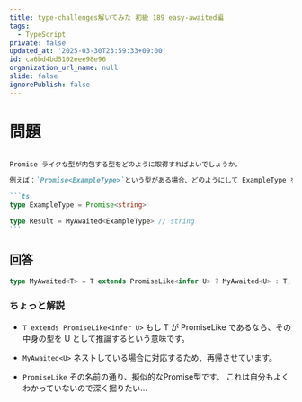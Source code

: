 ```yaml
---
title: type-challenges解いてみた 初級 189 easy-awaited編
tags:
  - TypeScript
private: false
updated_at: '2025-03-30T23:59:33+09:00'
id: ca6bd4bd5102eee98e96
organization_url_name: null
slide: false
ignorePublish: false
---
```


# 問題

````md

Promise ライクな型が内包する型をどのように取得すればよいでしょうか。

例えば：`Promise<ExampleType>`という型がある場合、どのようにして ExampleType を取得すればよいでしょうか。

```ts
type ExampleType = Promise<string>

type Result = MyAwaited<ExampleType> // string
```
````


























## 回答

```ts
type MyAwaited<T> = T extends PromiseLike<infer U> ? MyAwaited<U> : T;
```

### ちょっと解説

- `T extends PromiseLike<infer U>`
もし T が PromiseLike であるなら、その中身の型を U として推論するという意味です。

- `MyAwaited<U>`
ネストしている場合に対応するため、再帰させています。

- `PromiseLike`
その名前の通り、擬似的なPromise型です。
これは自分もよくわかっていないので深く掘りたい...

